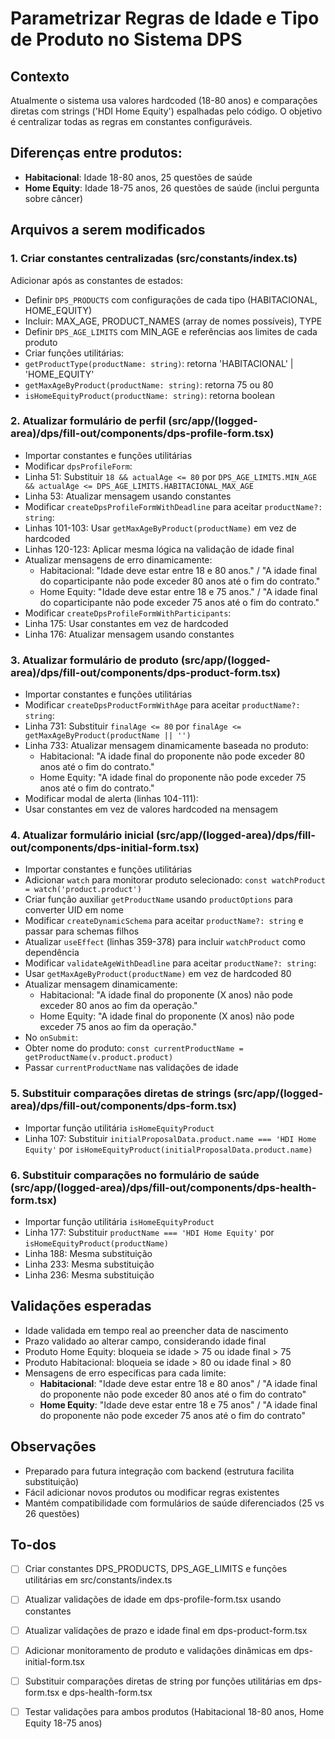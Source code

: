 # Parametrizar Regras de Idade e Tipo de Produto no Sistema DPS

## Contexto

Atualmente o sistema usa valores hardcoded (18-80 anos) e comparações diretas com strings ('HDI Home Equity') espalhadas pelo código. O objetivo é centralizar todas as regras em constantes configuráveis.

## Diferenças entre produtos:

- **Habitacional**: Idade 18-80 anos, 25 questões de saúde
- **Home Equity**: Idade 18-75 anos, 26 questões de saúde (inclui pergunta sobre câncer)

## Arquivos a serem modificados

### 1. Criar constantes centralizadas (src/constants/index.ts)

Adicionar após as constantes de estados:

- Definir `DPS_PRODUCTS` com configurações de cada tipo (HABITACIONAL, HOME_EQUITY)
- Incluir: MAX_AGE, PRODUCT_NAMES (array de nomes possíveis), TYPE
- Definir `DPS_AGE_LIMITS` com MIN_AGE e referências aos limites de cada produto
- Criar funções utilitárias:
- `getProductType(productName: string)`: retorna 'HABITACIONAL' | 'HOME_EQUITY'
- `getMaxAgeByProduct(productName: string)`: retorna 75 ou 80
- `isHomeEquityProduct(productName: string)`: retorna boolean

### 2. Atualizar formulário de perfil (src/app/(logged-area)/dps/fill-out/components/dps-profile-form.tsx)

- Importar constantes e funções utilitárias
- Modificar `dpsProfileForm`:
- Linha 51: Substituir `18 && actualAge <= 80` por `DPS_AGE_LIMITS.MIN_AGE && actualAge <= DPS_AGE_LIMITS.HABITACIONAL_MAX_AGE`
- Linha 53: Atualizar mensagem usando constantes
- Modificar `createDpsProfileFormWithDeadline` para aceitar `productName?: string`:
- Linhas 101-103: Usar `getMaxAgeByProduct(productName)` em vez de hardcoded
- Linhas 120-123: Aplicar mesma lógica na validação de idade final
- Atualizar mensagens de erro dinamicamente:
  - Habitacional: "Idade deve estar entre 18 e 80 anos." / "A idade final do coparticipante não pode exceder 80 anos até o fim do contrato."
  - Home Equity: "Idade deve estar entre 18 e 75 anos." / "A idade final do coparticipante não pode exceder 75 anos até o fim do contrato."
- Modificar `createDpsProfileFormWithParticipants`:
- Linha 175: Usar constantes em vez de hardcoded
- Linha 176: Atualizar mensagem usando constantes

### 3. Atualizar formulário de produto (src/app/(logged-area)/dps/fill-out/components/dps-product-form.tsx)

- Importar constantes e funções utilitárias
- Modificar `createDpsProductFormWithAge` para aceitar `productName?: string`:
- Linha 731: Substituir `finalAge <= 80` por `finalAge <= getMaxAgeByProduct(productName || '')`
- Linha 733: Atualizar mensagem dinamicamente baseada no produto:
  - Habitacional: "A idade final do proponente não pode exceder 80 anos até o fim do contrato."
  - Home Equity: "A idade final do proponente não pode exceder 75 anos até o fim do contrato."
- Modificar modal de alerta (linhas 104-111):
- Usar constantes em vez de valores hardcoded na mensagem

### 4. Atualizar formulário inicial (src/app/(logged-area)/dps/fill-out/components/dps-initial-form.tsx)

- Importar constantes e funções utilitárias
- Adicionar `watch` para monitorar produto selecionado: `const watchProduct = watch('product.product')`
- Criar função auxiliar `getProductName` usando `productOptions` para converter UID em nome
- Modificar `createDynamicSchema` para aceitar `productName?: string` e passar para schemas filhos
- Atualizar `useEffect` (linhas 359-378) para incluir `watchProduct` como dependência
- Modificar `validateAgeWithDeadline` para aceitar `productName?: string`:
- Usar `getMaxAgeByProduct(productName)` em vez de hardcoded 80
- Atualizar mensagem dinamicamente:
  - Habitacional: "A idade final do proponente (X anos) não pode exceder 80 anos ao fim da operação."
  - Home Equity: "A idade final do proponente (X anos) não pode exceder 75 anos ao fim da operação."
- No `onSubmit`:
- Obter nome do produto: `const currentProductName = getProductName(v.product.product)`
- Passar `currentProductName` nas validações de idade

### 5. Substituir comparações diretas de strings (src/app/(logged-area)/dps/fill-out/components/dps-form.tsx)

- Importar função utilitária `isHomeEquityProduct`
- Linha 107: Substituir `initialProposalData.product.name === 'HDI Home Equity'` por `isHomeEquityProduct(initialProposalData.product.name)`

### 6. Substituir comparações no formulário de saúde (src/app/(logged-area)/dps/fill-out/components/dps-health-form.tsx)

- Importar função utilitária `isHomeEquityProduct`
- Linha 177: Substituir `productName === 'HDI Home Equity'` por `isHomeEquityProduct(productName)`
- Linha 188: Mesma substituição
- Linha 233: Mesma substituição
- Linha 236: Mesma substituição

## Validações esperadas

- Idade validada em tempo real ao preencher data de nascimento
- Prazo validado ao alterar campo, considerando idade final
- Produto Home Equity: bloqueia se idade > 75 ou idade final > 75
- Produto Habitacional: bloqueia se idade > 80 ou idade final > 80
- Mensagens de erro específicas para cada limite:
  - **Habitacional**: "Idade deve estar entre 18 e 80 anos" / "A idade final do proponente não pode exceder 80 anos até o fim do contrato"
  - **Home Equity**: "Idade deve estar entre 18 e 75 anos" / "A idade final do proponente não pode exceder 75 anos até o fim do contrato"

## Observações

- Preparado para futura integração com backend (estrutura facilita substituição)
- Fácil adicionar novos produtos ou modificar regras existentes
- Mantém compatibilidade com formulários de saúde diferenciados (25 vs 26 questões)

## To-dos

- [ ] Criar constantes DPS_PRODUCTS, DPS_AGE_LIMITS e funções utilitárias em src/constants/index.ts
- [ ] Atualizar validações de idade em dps-profile-form.tsx usando constantes
- [ ] Atualizar validações de prazo e idade final em dps-product-form.tsx
- [ ] Adicionar monitoramento de produto e validações dinâmicas em dps-initial-form.tsx
- [ ] Substituir comparações diretas de string por funções utilitárias em dps-form.tsx e dps-health-form.tsx
- [ ] Testar validações para ambos produtos (Habitacional 18-80 anos, Home Equity 18-75 anos)

